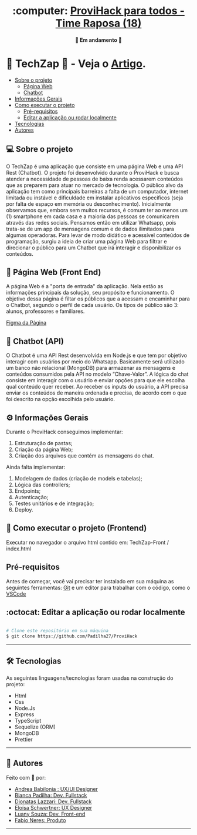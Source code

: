 <h1 align="center">
     :computer: <a href="#" alt="ProviHack"> ProviHack para todos - Time Raposa (18) </a>
</h1>

<h4 align="center">
	🚧  Em andamento 🚧
</h4>

:robot: TechZap 🚀 - Veja o [Artigo](https://medium.com/p/5afd2588ecc4/edit).
=================
<!--ts-->
   * [Sobre o projeto](#-sobre-o-projeto)
      * [Página Web](#página-web)
      * [Chatbot](#chatbot)
   * [Informações Gerais](#-informações-gerais)
   * [Como executar o projeto](#como-executar-o-projeto)
     * [Pré-requisitos](#pré-requisitos)
     * [Editar a aplicação ou rodar localmente](#editar-a-aplicação-ou-rodar-localmente)
   * [Tecnologias](#-tecnologias)
   * [Autores](#-autores)


## 💻 Sobre o projeto

O TechZap é uma aplicação que consiste em uma página Web e uma API Rest (Chatbot).
O projeto foi desenvolvido durante o ProviHack e busca atender a necessidade de pessoas de baixa renda acessarem conteúdos que as preparem para atuar no mercado de tecnologia. O público alvo da aplicação tem como principais barreiras a falta de um computador, internet limitada ou instável e dificuldade em instalar aplicativos específicos (seja por falta de espaço em memória ou desconhecimento). Inicialmente observamos que, embora sem muitos recursos, é comum ter ao menos um (1) smartphone em cada casa e a maioria das pessoas se comunicarem através das redes sociais. Pensamos então em utilizar Whatsapp, pois trata-se de um app de mensagens comum e de dados ilimitados para algumas operadoras. Para levar de modo didático e acessível conteúdos de programação, surgiu a ideia de criar uma página Web para filtrar e direcionar o público para um Chatbot que irá interagir e disponibilizar os conteúdos.


## :dart: Página Web (Front End)

A página Web é a "porta de entrada" da aplicação. Nela estão as informações principais da solução, seu propósito e funcionamento. 
O objetivo dessa página é filtar os públicos que a acessam e encaminhar para o Chatbot, segundo o perfil de cada usuário. Os tipos de público são 3: alunos, professores e familiares.

[Figma da Página](https://www.figma.com/file/WvHwsU1t4RGpiJK0vcQK0C/TechZAP?node-id=104%3A4)


## :robot: Chatbot (API)

O Chatbot é uma API Rest desenvolvida em Node.js e que tem por objetivo interagir com usuários por meio do Whatsapp.
Basicamente será utilizado um banco não relacional (MongoDB) para armazenar as mensagens e conteúdos consumidos pela API no modelo “Chave-Valor”. 
A lógica do chat consiste em interagir com o usuário e enviar opções para que ele escolha qual conteúdo quer receber. 
Ao receber os inputs do usuário, a API precisa enviar os conteúdos de maneira ordenada e precisa, de acordo com o que foi descrito na opção escolhida pelo usuário.  


## ⚙️ Informações Gerais

Durante o ProviHack conseguimos implementar:
1) Estruturação de pastas;
2) Criação da página Web;
3) Criação dos arquivos que contém as mensagens do chat. 

Ainda falta implementar:
1) Modelagem de dados (criação de models e tabelas);
2) Lógica das controllers;
3) Endpoints;
4) Autenticação;
5) Testes unitários e de integração;
6) Deploy.


## 🚀 Como executar o projeto (Frontend) 

Executar no navegador o arquivo html contido em:  TechZap-Front / index.html


## Pré-requisitos

Antes de começar, você vai precisar ter instalado em sua máquina as seguintes ferramentas:
[Git](https://git-scm.com) e um editor para trabalhar com o código, como o [VSCode](https://code.visualstudio.com/)


## :octocat:  Editar a aplicação ou rodar localmente

```bash

# Clone este repositório em sua máquina  
$ git clone https://github.com/Padilha27/ProviHack

```
---

## 🛠 Tecnologias

As seguintes linguagens/tecnologias foram usadas na construção do projeto:

* Html
* Css
* Node.Js
* Express 
* TypeScript 
* Sequelize (ORM) 
* MongoDB
* Prettier

---

## 🦸 Autores

Feito com 💜 por:
* [Andrea Babilonia : UX/UI Designer](https://www.linkedin.com/in/babiloniandrea/)
* [Bianca Padilha: Dev. Fullstack](https://www.linkedin.com/in/poesia-e-vida-23123620a/)
* [Dionatas Lazzari: Dev. Fullstack](https://www.linkedin.com/in/dionatas-lazzari-dev/)
* [Eloísa Schwertner: UX Designer](https://www.linkedin.com/in/eloisa-schwertner/)
* [Luany Souza: Dev. Front-end](https://www.linkedin.com/in/luanyss/)
* [Fabio Neres: Produto](https://www.linkedin.com/in/f%C3%A1bioneres/)

---
